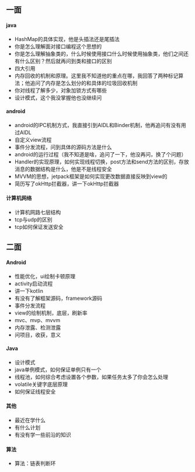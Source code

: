 ## 一面

#### java

- HashMap的具体实现，他是头插法还是尾插法
- 你是怎么理解面对接口编程这个思想的
- 你是怎么理解抽象类的，什么时候使用接口什么时候使用抽象类，他们之间还有什么区别？然后就再问到类和接口的区别
- 四大引用
- 内存回收的机制和原理。这里我不知道他的重点在哪，我回答了两种标记算法；他追问了内存是怎么划分的和具体的垃圾回收机制
- 你对线程了解多少，对象加锁方式有哪些
- 设计模式，这个我没掌握他也没继续问

#### android

- android的IPC机制方式，我直接引到AIDL和Binder机制，他再追问有没有用过AIDL
- 自定义view流程
- 事件分发流程，问到具体的源码方法是什么
- android的运行过程（我不知道是啥，追问了一下，他没再问，换了个问题）
- Handler的实现原理，如何实现线程切换，post方法和send方法的区别，存放消息的数据结构是什么，他是不是线程安全
- MVVM的思想，jetpack框架是如何实现更改数据直接反映到view的
- 简历写了okHttp拦截器，讲一下okHttp拦截器

#### 计算机网络

- 计算机网路七层结构
- tcp与udp的区别
- tcp如何保证发送安全

## 二面

#### Android

- 性能优化，ui绘制卡顿原理
- activity启动流程
- 讲一下kotlin
- 有没有了解框架源码，framework源码
- 事件分发流程
- view的绘制机制，底层，刷新率
- mvc、mvp、mvvm
- 内存泄露、检测泄露
- 问项目，收获，意义


#### Java

- 设计模式
- java单例模式，如何保证单例只有一个
- 线程池，如何综合考虑设置各个参数，如果任务太多了你会怎么处理
- volatile关键字底层原理
- 如何保证线程安全

#### 其他

- 最近在学什么
- 有什么计划
- 有没有学一些前沿的知识 

#### 算法

- 算法：链表判断环